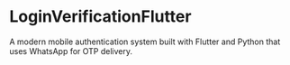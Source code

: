 # LoginVerificationFlutter
A modern mobile authentication system built with Flutter and Python that uses WhatsApp for OTP delivery. 
